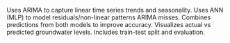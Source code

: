 Uses ARIMA to capture linear time series trends and seasonality.
Uses ANN (MLP) to model residuals/non-linear patterns ARIMA misses.
Combines predictions from both models to improve accuracy.
Visualizes actual vs predicted groundwater levels.
Includes train-test split and evaluation.

